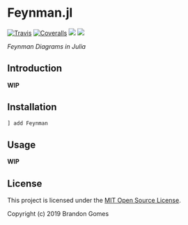<div style="center">

# Feynman.jl
[![Travis](https://travis-ci.com/bhgomes/Feynman.jl.svg?branch=master)](https://travis-ci.com/bhgomes/Feynman.jl) 
[![Coveralls](https://coveralls.io/repos/github/bhgomes/Feynman.jl/badge.svg?branch=master)](https://coveralls.io/github/bhgomes/Feynman.jl?branch=master)
[![](https://img.shields.io/badge/docs-stable-blue.svg)](https://bhgomes.github.io/Feynman.jl/stable)
[![](https://img.shields.io/badge/docs-latest-blue.svg)](https://bhgomes.github.io/Feynman.jl/latest)

_Feynman Diagrams in Julia_

</div>

## Introduction

**WIP**


## Installation

```julia
] add Feynman
```


## Usage

**WIP**


## License

This project is licensed under the [MIT Open Source License](LICENSE).

Copyright (c) 2019 Brandon Gomes 
